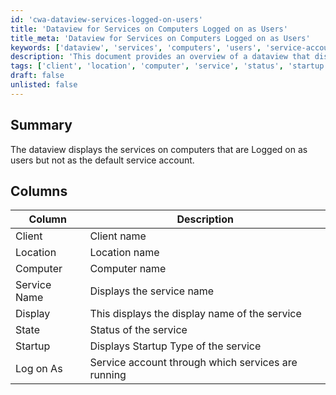 ```yaml
---
id: 'cwa-dataview-services-logged-on-users'
title: 'Dataview for Services on Computers Logged on as Users'
title_meta: 'Dataview for Services on Computers Logged on as Users'
keywords: ['dataview', 'services', 'computers', 'users', 'service-account']
description: 'This document provides an overview of a dataview that displays services running on computers where users are logged in, excluding the default service account. It includes details such as client name, location, computer name, service name, display name, service status, startup type, and the service account being used.'
tags: ['client', 'location', 'computer', 'service', 'status', 'startup', 'account']
draft: false
unlisted: false
---
```

## Summary

The dataview displays the services on computers that are Logged on as users but not as the default service account.

## Columns

| Column       | Description                                         |
|--------------|-----------------------------------------------------|
| Client       | Client name                                         |
| Location     | Location name                                       |
| Computer     | Computer name                                       |
| Service Name | Displays the service name                           |
| Display      | This displays the display name of the service       |
| State        | Status of the service                               |
| Startup      | Displays Startup Type of the service                |
| Log on As    | Service account through which services are running   |



